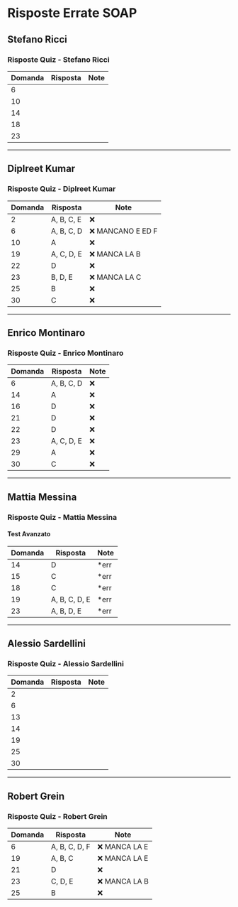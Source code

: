 # Risposte Errate SOAP

## Stefano Ricci

### Risposte Quiz - Stefano Ricci

| Domanda | Risposta | Note |
|---|---|---|
| 6 | | |
| 10 | | |
| 14 | | |
| 18 | | |
| 23 | | |

---

## Diplreet Kumar

### Risposte Quiz - Diplreet Kumar

| Domanda | Risposta | Note |
|---|---|---|
| 2 | A, B, C, E | ❌ |
| 6 | A, B, C, D | ❌ MANCANO E ED F |
| 10 | A | ❌ |
| 19 | A, C, D, E | ❌ MANCA LA B |
| 22 | D | ❌ |
| 23 | B, D, E | ❌ MANCA LA C |
| 25 | B | ❌ |
| 30 | C | ❌ |

---

## Enrico Montinaro

### Risposte Quiz - Enrico Montinaro


| Domanda | Risposta | Note |
|---|---|---|
| 6 | A, B, C, D | ❌ |
| 14 | A | ❌ |
| 16 | D | ❌ |
| 21 | D | ❌ |
| 22 | D | ❌ |
| 23 | A, C, D, E | ❌ |
| 29 | A | ❌ |
| 30 | C | ❌ |

---

## Mattia Messina

### Risposte Quiz - Mattia Messina

#### Test Avanzato

| Domanda | Risposta | Note |
|---|---|---|
| 14 | D | *err |
| 15 | C | *err |
| 18 | C | *err |
| 19 | A, B, C, D, E | *err |
| 23 | A, B, D, E | *err |

---

## Alessio Sardellini

### Risposte Quiz - Alessio Sardellini

| Domanda | Risposta | Note |
|---|---|---|
| 2 | | |
| 6 | | |
| 13 | | |
| 14 | | |
| 19 | | |
| 25 | | |
| 30 | | |

---

## Robert Grein

### Risposte Quiz - Robert Grein

| Domanda | Risposta | Note |
|---|---|---|
| 6 | A, B, C, D, F | ❌ MANCA LA E |
| 19 | A, B, C | ❌ MANCA LA E |
| 21 | D | ❌ |
| 23 | C, D, E | ❌ MANCA LA B |
| 25 | B | ❌ |
